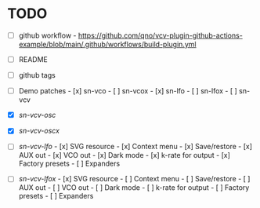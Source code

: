 # TODO

- [ ] github workflow
      - https://github.com/qno/vcv-plugin-github-actions-example/blob/main/.github/workflows/build-plugin.yml

- [ ] README
- [ ] github tags
- [ ] Demo patches
      - [x] sn-vco
      - [ ] sn-vcox
      - [x] sn-lfo
      - [ ] sn-lfox
      - [ ] sn-vcv

- [x] _sn-vcv-osc_
- [x] _sn-vcv-oscx_

- [ ] _sn-vcv-lfo_
      - [x] SVG resource
      - [x] Context menu
      - [x] Save/restore
      - [x] AUX out
      - [x] VCO out
      - [x] Dark mode
      - [x] k-rate for output
      - [x] Factory presets
      - [ ] Expanders

- [ ] _sn-vcv-lfox_
      - [x] SVG resource
      - [ ] Context menu
      - [ ] Save/restore
      - [ ] AUX out
      - [ ] VCO out
      - [ ] Dark mode
      - [ ] k-rate for output
      - [ ] Factory presets
      - [ ] Expanders

